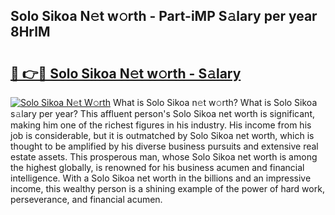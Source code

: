 ## Solo Sikoa N𝚎t w𝚘rth - Part-iMP S𝚊lary per year 8HrlM

# <h2><a href="http://gc5520.nevu.top/?p=Solo+Sikoa">🔗 👉🔴 Solo Sikoa N𝚎t w𝚘rth - S𝚊lary</a></h2>

[![Solo Sikoa N𝚎t W𝚘rth](https://i.imgur.com/Oavwk0R.jpeg)](http://gc5520.nevu.top/?p=Solo+Sikoa)
What is Solo Sikoa n𝚎t w𝚘rth? What is Solo Sikoa s𝚊lary per year?
This affluent person's Solo Sikoa net worth is significant, making him one of the richest figures in his industry. His income from his job is considerable, but it is outmatched by Solo Sikoa net worth, which is thought to be amplified by his diverse business pursuits and extensive real estate assets. This prosperous man, whose Solo Sikoa net worth is among the highest globally, is renowned for his business acumen and financial intelligence. With a Solo Sikoa net worth in the billions and an impressive income, this wealthy person is a shining example of the power of hard work, perseverance, and financial acumen.
